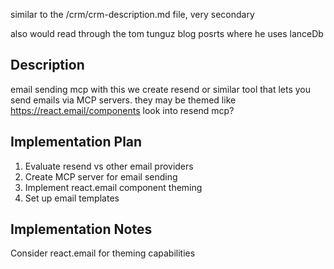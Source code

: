 similar to the /crm/crm-description.md file, very secondary

also would read through the tom tunguz blog posrts where he uses lanceDb

## Description

email sending mcp
with this we create resend or similar tool that lets you send emails via MCP servers. they may be themed like https://react.email/components
look into resend mcp?
## Implementation Plan

1. Evaluate resend vs other email providers
2. Create MCP server for email sending
3. Implement react.email component theming
4. Set up email templates


## Implementation Notes

Consider react.email for theming capabilities
